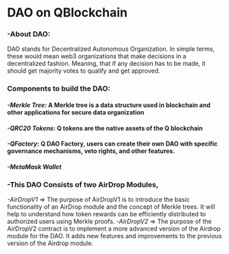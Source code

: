 # DAO on QBlockchain

### -About DAO:
DAO stands for Decentralized Autonomous Organization. In simple terms, these would mean web3 organizations that make decisions in a decentralized fashion. Meaning, that if any decision has to be made, it should get majority votes to qualify and get approved.

### Components to build the DAO:
#### *-Merkle Tree*: A Merkle tree is a data structure used in blockchain and other applications for secure data organization
#### *-QRC20 Tokens*: Q tokens are the native assets of the Q blockchain
#### *-QFactory*: Q DAO Factory, users can create their own DAO with specific governance mechanisms, veto rights, and other features.
#### *-MetaMask Wallet*

### -This DAO Consists of two AirDrop Modules,
*-AirDropV1* => The purpose of AirDropV1 is to introduce the basic functionality of an AirDrop module and the concept of Merkle trees. It will help to understand how token rewards can be efficiently distributed to authorized users using Merkle proofs.
*-AirDropV2* => The purpose of the AirDropV2 contract is to implement a more advanced version of the Airdrop module for the DAO. It adds new features and improvements to the previous version of the Airdrop module.



